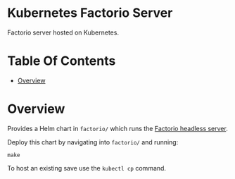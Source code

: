 # Kubernetes Factorio Server
Factorio server hosted on Kubernetes.

# Table Of Contents
- [Overview](#overview)

# Overview
Provides a Helm chart in `factorio/` which runs the 
[Factorio headless server](https://www.factorio.com/download-headless).  

Deploy this chart by navigating into `factorio/` and running:

```
make
```

To host an existing save use the `kubectl cp` command.

